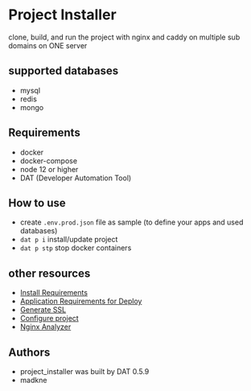 # Project Installer

clone, build, and run the project with nginx and caddy on multiple sub domains on ONE server



## supported databases

- mysql
- redis
- mongo
	
## Requirements
 - docker
 - docker-compose
 - node 12 or higher
 - DAT (Developer Automation Tool)


## How to use

- create `.env.prod.json` file as sample (to define your apps and used databases)
- `dat p i` install/update project
- `dat p stp` stop docker containers



## other resources

- [Install Requirements](./docs/install-reqs.md)
- [Application Requirements for Deploy](./docs/app-reqs.md)
- [Generate SSL](./docs/generate-ssl.md)
- [Configure project](./docs/configs.md)
- [Nginx Analyzer](./docs/ngnix_analyzer.md)

## Authors
- project_installer was built by DAT 0.5.9
- madkne